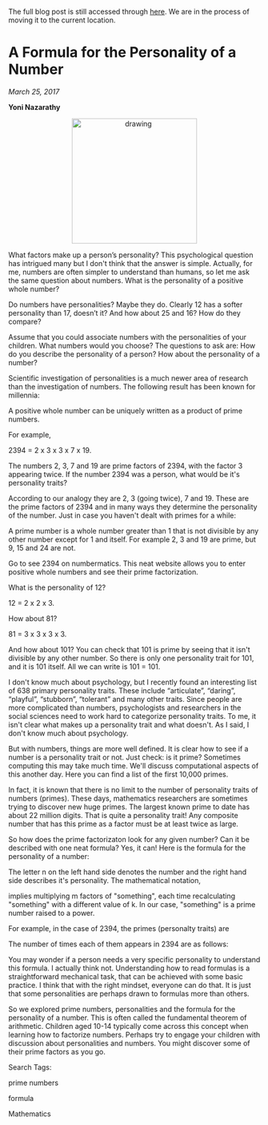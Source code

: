 The full blog post is still accessed through [here](https://www.1onepsilon.com/single-post/2017/03/25/A-Formula-for-the-Personality-of-a-Number/). We are in the process of moving it to the current location.


# A Formula for the Personality of a Number
*March 25, 2017*

**Yoni Nazarathy**

<center>
 <img class = "blog-inline-image" src="https://es-app.com/assets/64anNN.png" alt="drawing" width="250px"/>
</center> 

What factors make up a person’s personality? This psychological question has intrigued many but I don't think that the answer is simple. Actually, for me, numbers are often simpler to understand than humans, so let me ask the same question about numbers. What is the personality of a positive whole number?

 

Do numbers have personalities? Maybe they do. Clearly 12 has a softer personality than 17, doesn’t it? And how about 25 and 16? How do they compare?

 

Assume that you could associate numbers with the personalities of your children. What numbers would you choose? The questions to ask are: How do you describe the personality of a person? How about the personality of a number?

 

Scientific investigation of personalities is a much newer area of research than the investigation of numbers. The following result has been known for millennia:

 

A positive whole number can be uniquely written as a product of prime numbers.

 

For example,

 

2394 = 2 x 3 x 3 x 7 x 19.

 

The numbers 2, 3, 7 and 19 are prime factors of 2394, with the factor 3 appearing twice. If the number 2394 was a person, what would be it's personality traits? 

 

According to our analogy they are 2, 3 (going twice), 7 and 19. These are the prime factors of 2394 and in many ways they determine the personality of the number. Just in case you haven't dealt with primes for a while: 

 

A prime number is a whole number greater than 1 that is not divisible by any other number except for 1 and itself. For example 2, 3 and 19 are prime, but 9, 15 and 24 are not.

 

Go to see 2394 on numbermatics. This neat website allows you to enter positive whole numbers and see their prime factorization.

 

What is the personality of 12?

 

12 = 2 x 2 x 3.

 

How about 81?

 

81 = 3 x 3 x 3 x 3.

 

And how about 101? You can check that 101 is prime by seeing that it isn't divisible by any other number. So there is only one personality trait for 101, and it is 101 itself. All we can write is 101 = 101.

I don't know much about psychology, but I recently found an interesting list of 638 primary personality traits. These include “articulate”, “daring”, “playful”, “stubborn”, “tolerant” and many other traits. Since people are more complicated than numbers, psychologists and researchers in the social sciences need to work hard to categorize personality traits. To me, it isn't clear what makes up a personality trait and what doesn't. As I said, I don't know much about psychology.

 

But with numbers, things are more well defined. It is clear how to see if a number is a personality trait or not. Just check: is it prime? Sometimes computing this may take much time. We'll discuss computational aspects of this another day. Here you can find a list of the first 10,000 primes.

 

In fact, it is known that there is no limit to the number of personality traits of numbers (primes). These days, mathematics researchers are sometimes trying to discover new huge primes. The largest known prime to date has about 22 million digits. That is quite a personality trait! Any composite number that has this prime as a factor must be at least twice as large. 

So how does the prime factorizaton look for any given number? Can it be described with one neat formula?  Yes, it can! Here is the formula for the personality of a number:


The letter n on the left hand side denotes the number and the right hand side describes it's personality. The mathematical notation,


implies multiplying m factors of "something", each time recalculating "something" with a different value of k. In our case, "something" is a prime number raised to a power.

 

For example, in the case of 2394, the primes (personalty traits) are


The number of times each of them appears in 2394 are as follows:


You may wonder if a person needs a very specific personality to understand this formula. I actually think not. Understanding how to read formulas is a straightforward mechanical task, that can be achieved with some basic practice. I think that with the right mindset, everyone can do that. It is just that some personalities are perhaps drawn to formulas more than others. 

So we explored prime numbers, personalities and the formula for the personality of a number. This is often called the fundamental theorem of arithmetic. Children aged 10-14 typically come across this concept when learning how to factorize numbers. Perhaps try to engage your children with discussion about personalities and numbers. You might discover some of their prime factors as you go.

 

 

Search Tags:

prime numbers

formula

Mathematics

